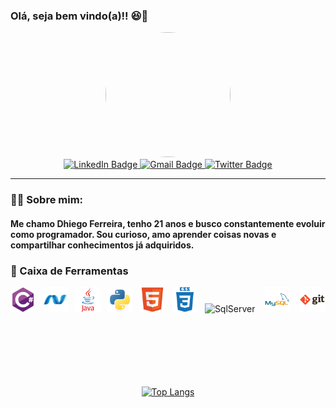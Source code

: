 ### Olá, seja bem vindo(a)!! 😆👋

<!-- Remember that:  GitHub converts the README Markdown to HTML and renders it on GitHub. -->

<div id="header" align="center">
  <img src=https://dotnet.microsoft.com/static/images/refresh/cross-platform.svg height="200" width="200" style="border-radius:60%" />
</div>
 
 
<div id="badges" align="center">
  <a href="https://linkedin.com/in/dhiegoferreira">
  <img src="https://img.shields.io/badge/LinkedIn-blue?style=for-the-badge&logo=linkedin&logoColor=white" alt="LinkedIn Badge"/>
  </a>  
  <a href="">
  <img src="https://img.shields.io/badge/Gmail-red?style=for-the-badge&logo=gmail&logoColor=white" alt="Gmail Badge"/>
  </a>  
  <a href="https://twitter.com/DhiegoFerreir13">
  <img src="https://img.shields.io/badge/Twitter-blue?style=for-the-badge&logo=twitter&logoColor=white" alt="Twitter Badge"/>
  </a>
  
</div>

    

---
<h3> 👨‍💻 Sobre mim: </h3> 

#### Me chamo Dhiego Ferreira, tenho 21 anos e busco constantemente evoluir como programador. Sou curioso, amo aprender coisas novas e compartilhar conhecimentos já adquiridos.
<!--
   -  &nbsp;💻 &nbsp;&nbsp;&nbsp;Estagiário de Desenvolvimento de Software 
   -  <img src="https://upload.wikimedia.org/wikipedia/commons/4/4f/Csharp_Logo.png?20180210215736" height="30" width="30"> &nbsp; Atualmente estudando e desenvolvendo projetos/trabalhos com a linguagem C# junto ao cabedal de ferramentas da plataforma .NET 
   
   - &nbsp; <img src="https://freepngimg.com/thumb/symbol/24740-7-pi-symbol-image.png" height="15" width="15" > &nbsp;&nbsp;&nbsp; Fascinado pela rainha das ciências, a Matemática.
   -->


<h3> 🧰 Caixa de Ferramentas </h3>
  
<div>
  <img src="https://github.com/devicons/devicon/blob/master/icons/csharp/csharp-original.svg" title="CSharp" alt"CSharp" width="40" height="40" />&nbsp;&nbsp;
  <img src="https://github.com/devicons/devicon/blob/master/icons/dot-net/dot-net-original.svg" title="CSharp" alt"CSharp" width="40" height="40" />&nbsp;&nbsp;
  <img src="https://github.com/devicons/devicon/blob/master/icons/java/java-original-wordmark.svg" title="Java" alt="Java" width="40" height="40"/>&nbsp;&nbsp;
  <img src="https://github.com/devicons/devicon/blob/master/icons/python/python-original.svg" title="Python" alt="Python" width="40" height="40"/>&nbsp;&nbsp;
  <img src="https://github.com/devicons/devicon/blob/master/icons/html5/html5-original.svg" title="HTML5" alt="HTML" width="40" height="40"/>&nbsp;&nbsp;
  <img src="https://github.com/devicons/devicon/blob/master/icons/css3/css3-plain-wordmark.svg"  title="CSS3" alt="CSS" width="40" height="40"/>&nbsp;&nbsp;
  <img src="https://logodownload.org/wp-content/uploads/2016/10/Microsoft-SQL-Server-Logo-1.png" title="SqlServer"  alt="SqlServer" width="40" height="40"/>&nbsp;&nbsp;&nbsp;
  <img src="https://github.com/devicons/devicon/blob/master/icons/mysql/mysql-original-wordmark.svg" title="MySQL"  alt="MySQL" width="40" height="40"/>&nbsp;&nbsp;&nbsp;
  <img src="https://github.com/devicons/devicon/blob/master/icons/git/git-original-wordmark.svg" title="Git" **alt="Git" width="40" height="40"/>
</div>



<div id="Info" align="center" >
  <br><br/>
  <br><br/>
  <br><br/>
  
[![Top Langs](https://github-readme-stats.vercel.app/api/top-langs/?username=dhiegoferreira&layout=compact&border_radius=10&theme=jolly&locale=en)](https://github.com/dhiegoferreira) 


</div>

